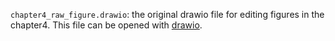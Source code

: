 `chapter4_raw_figure.drawio`: the original drawio file for editing figures in the chapter4. This file can be opened with [drawio](https://draw.io/).